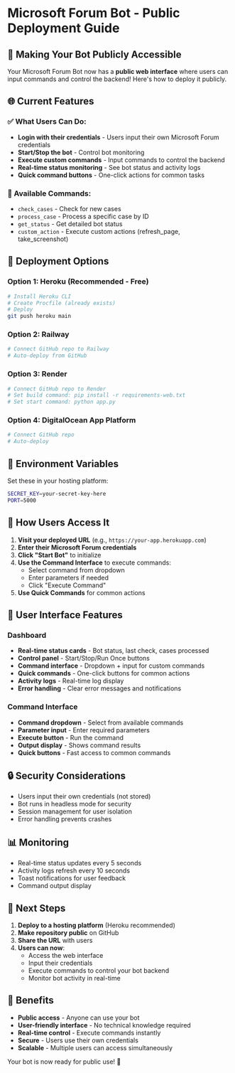 # Microsoft Forum Bot - Public Deployment Guide

## 🚀 Making Your Bot Publicly Accessible

Your Microsoft Forum Bot now has a **public web interface** where users can input commands and control the backend! Here's how to deploy it publicly.

## 🌐 Current Features

### ✅ What Users Can Do:
- **Login with their credentials** - Users input their own Microsoft Forum credentials
- **Start/Stop the bot** - Control bot monitoring
- **Execute custom commands** - Input commands to control the backend
- **Real-time status monitoring** - See bot status and activity logs
- **Quick command buttons** - One-click actions for common tasks

### 🎯 Available Commands:
- `check_cases` - Check for new cases
- `process_case` - Process a specific case by ID
- `get_status` - Get detailed bot status
- `custom_action` - Execute custom actions (refresh_page, take_screenshot)

## 🚀 Deployment Options

### Option 1: Heroku (Recommended - Free)
```bash
# Install Heroku CLI
# Create Procfile (already exists)
# Deploy
git push heroku main
```

### Option 2: Railway
```bash
# Connect GitHub repo to Railway
# Auto-deploy from GitHub
```

### Option 3: Render
```bash
# Connect GitHub repo to Render
# Set build command: pip install -r requirements-web.txt
# Set start command: python app.py
```

### Option 4: DigitalOcean App Platform
```bash
# Connect GitHub repo
# Auto-deploy
```

## 🔧 Environment Variables

Set these in your hosting platform:
```bash
SECRET_KEY=your-secret-key-here
PORT=5000
```

## 📱 How Users Access It

1. **Visit your deployed URL** (e.g., `https://your-app.herokuapp.com`)
2. **Enter their Microsoft Forum credentials**
3. **Click "Start Bot"** to initialize
4. **Use the Command Interface** to execute commands:
   - Select command from dropdown
   - Enter parameters if needed
   - Click "Execute Command"
5. **Use Quick Commands** for common actions

## 🎨 User Interface Features

### Dashboard
- **Real-time status cards** - Bot status, last check, cases processed
- **Control panel** - Start/Stop/Run Once buttons
- **Command interface** - Dropdown + input for custom commands
- **Quick commands** - One-click buttons for common actions
- **Activity logs** - Real-time log display
- **Error handling** - Clear error messages and notifications

### Command Interface
- **Command dropdown** - Select from available commands
- **Parameter input** - Enter required parameters
- **Execute button** - Run the command
- **Output display** - Shows command results
- **Quick buttons** - Fast access to common commands

## 🔒 Security Considerations

- Users input their own credentials (not stored)
- Bot runs in headless mode for security
- Session management for user isolation
- Error handling prevents crashes

## 📊 Monitoring

- Real-time status updates every 5 seconds
- Activity logs refresh every 10 seconds
- Toast notifications for user feedback
- Command output display

## 🎯 Next Steps

1. **Deploy to a hosting platform** (Heroku recommended)
2. **Make repository public** on GitHub
3. **Share the URL** with users
4. **Users can now**:
   - Access the web interface
   - Input their credentials
   - Execute commands to control your bot backend
   - Monitor bot activity in real-time

## 🌟 Benefits

- **Public access** - Anyone can use your bot
- **User-friendly interface** - No technical knowledge required
- **Real-time control** - Execute commands instantly
- **Secure** - Users use their own credentials
- **Scalable** - Multiple users can access simultaneously

Your bot is now ready for public use! 🎉
